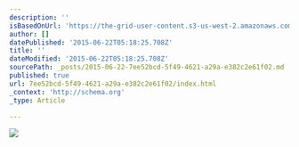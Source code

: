 ```yaml
---
description: ''
isBasedOnUrl: 'https://the-grid-user-content.s3-us-west-2.amazonaws.com/5254d68d-732f-4f95-b3c1-da287f660a02.jpg'
author: []
datePublished: '2015-06-22T05:18:25.708Z'
title: ''
dateModified: '2015-06-22T05:18:25.708Z'
sourcePath: _posts/2015-06-22-7ee52bcd-5f49-4621-a29a-e382c2e61f02.md
published: true
url: 7ee52bcd-5f49-4621-a29a-e382c2e61f02/index.html
_context: 'http://schema.org'
_type: Article

---
```

![](https://the-grid-user-content.s3-us-west-2.amazonaws.com/5254d68d-732f-4f95-b3c1-da287f660a02.jpg)